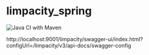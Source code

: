 # limpacity_spring
![Java CI with Maven](https://github.com/johnnyvaz1/limpacity_spring/workflows/Java%20CI%20with%20Maven/badge.svg)

http://localhost:9001/limpacity/swagger-ui/index.html?configUrl=/limpacity/v3/api-docs/swagger-config